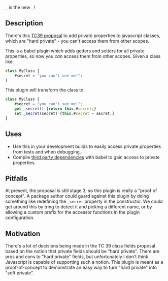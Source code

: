`_` is the new `_`!

## Description

There's this [TC39 proposal](https://github.com/tc39/proposal-class-fields) to
add private properties to javascript classes, which are "hard private" - you
can't access them from other scopes.

This is a babel plugin which adds getters and setters for all private properties,
so now you _can_ access them from other scopes.  Given a class like:

```js
class MyClass {
    #secret = "you can't see me!";
}
```

This plugin will transform the class to:

```js
class MyClass {
    #secret = "you can't see me!";
    get _secret() {return this.#secret;}
    set _secret(secret) {this.#secret = secret;}
}
```

## Uses

* Use this in your development builds to easily access private properties from
  tests and when debugging.
* Compile [third party dependencies](https://babeljs.io/blog/2018/06/26/on-consuming-and-publishing-es2015+-packages#selective-compilation-with-overrides)
  with babel to gain access to private properties.

## Pitfalls

At present, the proposal is still stage 3, so this plugin is really a "proof
of concept".  A package author could guard against this plugin by doing something
like redefining the `_secret` property in the constructor.  We could get around
this by tring to detect it and picking a different name, or by allowing a custom
prefix for the accessor functions in the plugin configuration.

## Motivation

There's a lot of decisions being made in the TC 39 class fields proposal based
on the notion that private fields should be "hard private".  There are pros and
cons to "hard private" fields, but unfortunately I don't think Javascript is
capable of supporting such a notion.  This plugin is meant as a proof-of-concept
to demonstrate an easy way to turn "hard private" into "soft private".
